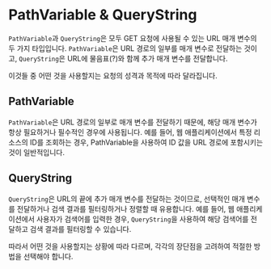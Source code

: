 # PathVariable & QueryString

<code>PathVariable</code>과 <code>QueryString</code>은 모두 GET 요청에 사용될 수 있는 URL 매개 변수의 두 가지 타입입니다. <code>PathVariable</code>은 URL 경로의 일부를 매개 변수로 전달하는 것이고, <code>QueryString</code>은 URL에 물음표(?)와 함께 추가 매개 변수를 전달합니다.

이것들 중 어떤 것을 사용할지는 요청의 성격과 목적에 따라 달라집니다.

## PathVariable

<code>PathVariable</code>은 URL 경로의 일부로 매개 변수를 전달하기 때문에, 해당 매개 변수가 항상 필요하거나 필수적인 경우에 사용됩니다. 예를 들어, 웹 애플리케이션에서 특정 리소스의 ID를 조회하는 경우, PathVariable을 사용하여 ID 값을 URL 경로에 포함시키는 것이 일반적입니다.

## QueryString

<code>QueryString</code>은 URL의 끝에 추가 매개 변수를 전달하는 것이므로, 선택적인 매개 변수를 전달하거나 검색 결과를 필터링하거나 정렬할 때 유용합니다. 예를 들어, 웹 애플리케이션에서 사용자가 검색어를 입력한 경우, <code>QueryString</code>을 사용하여 해당 검색어를 전달하고 검색 결과를 필터링할 수 있습니다.

따라서 어떤 것을 사용할지는 상황에 따라 다르며, 각각의 장단점을 고려하여 적절한 방법을 선택해야 합니다.